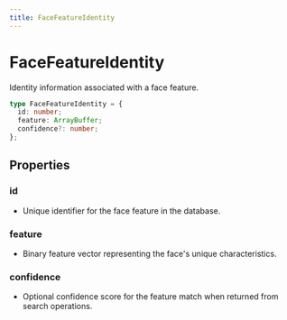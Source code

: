 ```yaml
---
title: FaceFeatureIdentity
---
```


# FaceFeatureIdentity

Identity information associated with a face feature.

```typescript
type FaceFeatureIdentity = {
  id: number;
  feature: ArrayBuffer;
  confidence?: number;
};
```

## Properties

### id

- Unique identifier for the face feature in the database.

### feature

- Binary feature vector representing the face's unique characteristics.

### confidence

- Optional confidence score for the feature match when returned from search operations.
